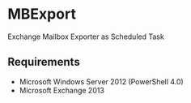 # MBExport
Exchange Mailbox Exporter as Scheduled Task

## Requirements

- Microsoft Windows Server 2012 (PowerShell 4.0)
- Microsoft Exchange 2013


[comment]: <> (## Installation)

[comment]: <> (### Scheduled Tasks)

[comment]: <> (1. Download `MBExport.ps1` and save it in a save place on the C: drive of your machine.) 
[comment]: <> (2. Open Scheduled Tasks)
